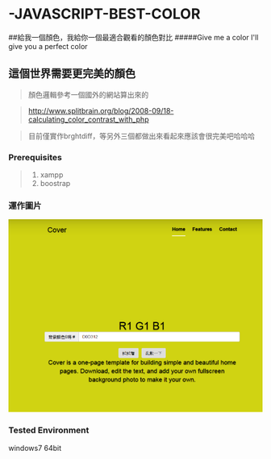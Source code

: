# -JAVASCRIPT-BEST-COLOR
##給我一個顏色，我給你一個最適合觀看的顏色對比
#####Give me a color I'll give you a perfect color

這個世界需要更完美的顏色
-------------

>顏色邏輯參考一個國外的網站算出來的

>http://www.splitbrain.org/blog/2008-09/18-calculating_color_contrast_with_php

>目前僅實作brghtdiff，等另外三個都做出來看起來應該會很完美吧哈哈哈

### Prerequisites
> 1. xampp
> 2. boostrap

### 運作圖片
![Image text](https://github.com/colonsong/images/blob/master/bestcolor.png?raw=true)

### Tested Environment
windows7 64bit



